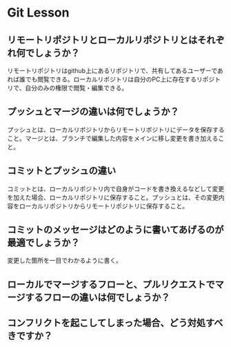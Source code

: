 # Git Lesson

## リモートリポジトリとローカルリポジトリとはそれぞれ何でしょうか？
リモートリポジトリはgithub上にあるリポジトリで、共有してあるユーザーであれば誰でも閲覧できる。ローカルリポジトリは自分のPC上に存在するリポジトリで、自分のみの権限で閲覧・編集できる。


## プッシュとマージの違いは何でしょうか？
プッシュとは、ローカルリポジトリからリモートリポジトリにデータを保存すること。マージとは、ブランチで編集した内容をメインに移し変更を書き加えること。


## コミットとプッシュの違い
コミットとは、ローカルリポジトリ内で自身がコードを書き換えるなどして変更を加えた場合、ローカルリポジトリに保存すること。プッシュとは、その変更内容をローカルリポジトリからリモートリポジトリに保存すること。


## コミットのメッセージはどのように書いてあげるのが最適でしょうか？
変更した箇所を一目でわかるように書く。


## ローカルでマージするフローと、プルリクエストでマージするフローの違いは何でしょうか？



## コンフリクトを起こしてしまった場合、どう対処すべきですか？

